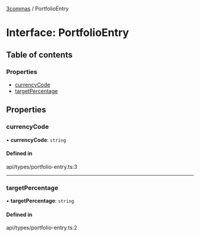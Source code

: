 [3commas](../README.md) / PortfolioEntry

# Interface: PortfolioEntry

## Table of contents

### Properties

- [currencyCode](PortfolioEntry.md#currencycode)
- [targetPercentage](PortfolioEntry.md#targetpercentage)

## Properties

### currencyCode

• **currencyCode**: `string`

#### Defined in

api/types/portfolio-entry.ts:3

---

### targetPercentage

• **targetPercentage**: `string`

#### Defined in

api/types/portfolio-entry.ts:2
